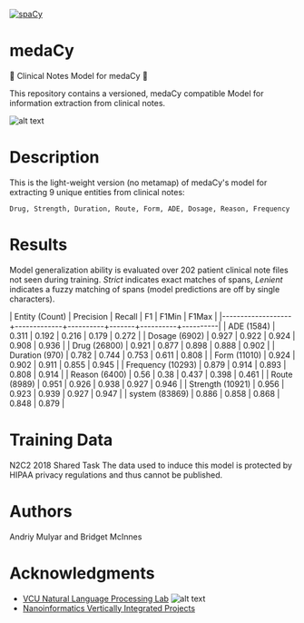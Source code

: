 [![spaCy](https://img.shields.io/badge/built%20with-spaCy-09a3d5.svg)](https://spacy.io)
# medaCy
:hospital: Clinical Notes Model for medaCy :hospital:

This repository contains a versioned, medaCy compatible Model for information extraction from clinical notes.

![alt text](https://nlp.cs.vcu.edu/images/Edit_NanomedicineDatabase.png "Nanoinformatics")

# Description
This is the light-weight version (no metamap) of medaCy's model for extracting 9 unique entities from clinical notes:

`Drug, Strength, Duration, Route, Form, ADE, Dosage, Reason, Frequency`

# Results
Model generalization ability is evaluated over 202 patient clinical note files not seen during training. *Strict* indicates exact matches of spans, *Lenient* indicates a fuzzy matching of spans (model predictions are off by single characters).

| Entity (Count)    |   Precision |   Recall |    F1 |   F1Min  |   F1Max  |
|-------------------+-------------+----------+-------+----------+----------|
| ADE (1584)        |       0.311 |    0.192 | 0.216 |    0.179 |    0.272 |
| Dosage (6902)     |       0.927 |    0.922 | 0.924 |    0.908 |    0.936 |
| Drug (26800)      |       0.921 |    0.877 | 0.898 |    0.888 |    0.902 |
| Duration (970)    |       0.782 |    0.744 | 0.753 |    0.611 |    0.808 |
| Form (11010)      |       0.924 |    0.902 | 0.911 |    0.855 |    0.945 |
| Frequency (10293) |       0.879 |    0.914 | 0.893 |    0.808 |    0.914 |
| Reason (6400)     |       0.56  |    0.38  | 0.437 |    0.398 |    0.461 |
| Route (8989)      |       0.951 |    0.926 | 0.938 |    0.927 |    0.946 |
| Strength (10921)  |       0.956 |    0.923 | 0.939 |    0.927 |    0.947 |
| system (83869)    |       0.886 |    0.858 | 0.868 |    0.848 |    0.879 |

# Training Data
N2C2 2018 Shared Task
The data used to induce this model is protected by HIPAA privacy regulations and thus cannot be published.

Authors
=======
Andriy Mulyar and Bridget McInnes

Acknowledgments
===============
- [VCU Natural Language Processing Lab](https://nlp.cs.vcu.edu/)     ![alt text](https://nlp.cs.vcu.edu/images/vcu_head_logo "VCU")
- [Nanoinformatics Vertically Integrated Projects](https://rampages.us/nanoinformatics/)
